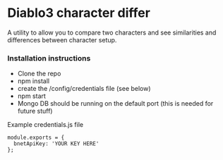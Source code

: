 # Diablo3 character differ

A utility to allow you to compare two characters and see similarities and differences between character setup.

### Installation instructions

* Clone the repo
* npm install
* create the /config/credentials file (see below)
* npm start
* Mongo DB should be running on the default port (this is needed for future stuff)

Example credentials.js file
```
module.exports = {
  bnetApiKey: 'YOUR KEY HERE'
};

```
